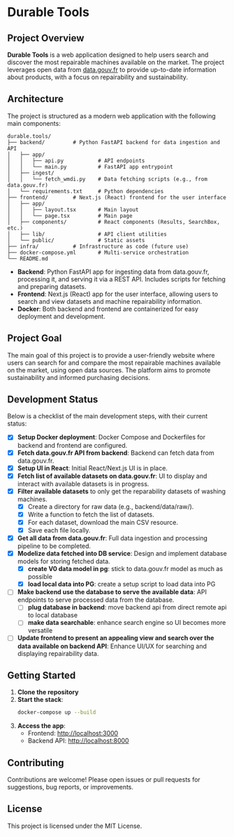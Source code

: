 # Durable Tools

## Project Overview

**Durable Tools** is a web application designed to help users search and discover the most repairable machines available on the market. The project leverages open data from [data.gouv.fr](https://www.data.gouv.fr/) to provide up-to-date information about products, with a focus on repairability and sustainability.

## Architecture

The project is structured as a modern web application with the following main components:

```
durable.tools/
├── backend/         # Python FastAPI backend for data ingestion and API
│   ├── app/
│   │   ├── api.py           # API endpoints
│   │   └── main.py          # FastAPI app entrypoint
│   ├── ingest/
│   │   └── fetch_wmdi.py    # Data fetching scripts (e.g., from data.gouv.fr)
│   └── requirements.txt     # Python dependencies
├── frontend/        # Next.js (React) frontend for the user interface
│   ├── app/
│   │   ├── layout.tsx       # Main layout
│   │   └── page.tsx         # Main page
│   ├── components/          # React components (Results, SearchBox, etc.)
│   ├── lib/                 # API client utilities
│   └── public/              # Static assets
├── infra/           # Infrastructure as code (future use)
├── docker-compose.yml       # Multi-service orchestration
└── README.md
```

- **Backend**: Python FastAPI app for ingesting data from data.gouv.fr, processing it, and serving it via a REST API. Includes scripts for fetching and preparing datasets.
- **Frontend**: Next.js (React) app for the user interface, allowing users to search and view datasets and machine repairability information.
- **Docker**: Both backend and frontend are containerized for easy deployment and development.

## Project Goal

The main goal of this project is to provide a user-friendly website where users can search for and compare the most repairable machines available on the market, using open data sources. The platform aims to promote sustainability and informed purchasing decisions.

## Development Status

Below is a checklist of the main development steps, with their current status:

- [x] **Setup Docker deployment**: Docker Compose and Dockerfiles for backend and frontend are configured.
- [x] **Fetch data.gouv.fr API from backend**: Backend can fetch data from data.gouv.fr.
- [x] **Setup UI in React**: Initial React/Next.js UI is in place.
- [x] **Fetch list of available datasets on data.gouv.fr**: UI to display and interact with available datasets is in progress.
- [x] **Filter available datasets** to only get the reparability datasets of washing machines.  
  - [x] Create a directory for raw data (e.g., backend/data/raw/).
  - [x] Write a function to fetch the list of datasets.
  - [x] For each dataset, download the main CSV resource.
  - [x] Save each file locally.
- [x] **Get all data from data.gouv.fr**: Full data ingestion and processing pipeline to be completed.
- [x] **Modelize data fetched into DB service**: Design and implement database models for storing fetched data.
  - [x] **create V0 data model in pg**: stick to data.gouv.fr model as much as possible
  - [x] **load local data into PG**: create a setup script to load data into PG
- [ ] **Make backend use the database to serve the available data**: API endpoints to serve processed data from the database.
  - [ ] **plug database in backend**: move backend api from direct remote api to local database 
  - [ ] **make data searchable**: enhance search engine so UI becomes more versatile
- [ ] **Update frontend to present an appealing view and search over the data available on backend API**: Enhance UI/UX for searching and displaying repairability data.

## Getting Started

1. **Clone the repository**
2. **Start the stack**:
   ```sh
   docker-compose up --build
   ```
3. **Access the app**:
   - Frontend: [http://localhost:3000](http://localhost:3000)
   - Backend API: [http://localhost:8000](http://localhost:8000)

## Contributing

Contributions are welcome! Please open issues or pull requests for suggestions, bug reports, or improvements.

## License

This project is licensed under the MIT License. 